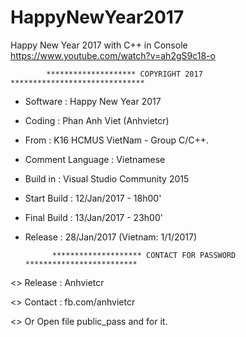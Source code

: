 # HappyNewYear2017
Happy New Year 2017 with C++ in Console
https://www.youtube.com/watch?v=ah2gS9c18-o

			******************** COPYRIGHT 2017 ******************************
+ Software              : Happy New Year 2017
+ Coding		: Phan Anh Viet (Anhvietcr)
+ From			: K16 HCMUS VietNam - Group C/C++.
+ Comment Language	: Vietnamese
+ Build in		: Visual Studio Community 2015
+ Start Build	    	: 12/Jan/2017 - 18h00'       
+ Final Build	    	: 13/Jan/2017 - 23h00'
+ Release		: 28/Jan/2017 (Vietnam: 1/1/2017)

			******************** CONTACT FOR PASSWORD *************************

<> Release        	: Anhvietcr

<> Contact	      	: fb.com/anhvietcr

<> Or Open file public_pass and for it.
